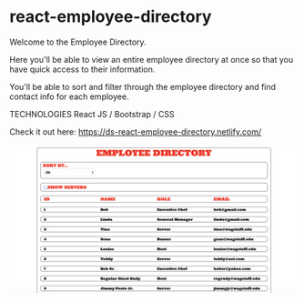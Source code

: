 # react-employee-directory

Welcome to the Employee Directory.

Here you'll be able to view an entire employee directory at once so that you have quick access to their information.

You'll be able to sort and filter through the employee directory and find contact info for each employee.

TECHNOLOGIES
React JS / Bootstrap / CSS 

Check it out here: https://ds-react-employee-directory.netlify.com/

![Employee Directory](public/react-emp-directory-sn.png "Employee Directory")